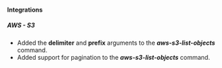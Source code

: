 
#### Integrations
##### AWS - S3
- Added the **delimiter** and **prefix** arguments to the ***aws-s3-list-objects*** command.
- Added support for pagination to the ***aws-s3-list-objects*** command.
